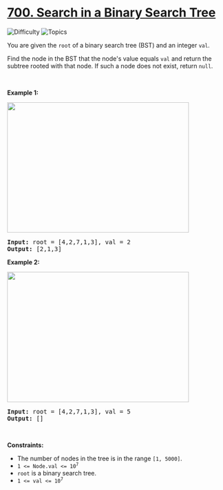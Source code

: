 # [700. Search in a Binary Search Tree](https://leetcode.com/problems/search-in-a-binary-search-tree)

![Difficulty](https://img.shields.io/badge/Difficulty-Easy-blue.svg) ![Topics](https://img.shields.io/badge/Topics-Tree,%20Binary%20Search%20Tree,%20Binary%20Tree-orange.svg)
<br/>

<p>You are given the <code>root</code> of a binary search tree (BST) and an integer <code>val</code>.</p>

<p>Find the node in the BST that the node&#39;s value equals <code>val</code> and return the subtree rooted with that node. If such a node does not exist, return <code>null</code>.</p>

<p>&nbsp;</p>
<p><strong class="example">Example 1:</strong></p>
<img alt="" src="https://assets.leetcode.com/uploads/2021/01/12/tree1.jpg" style="width: 422px; height: 302px;" />
<pre>
<strong>Input:</strong> root = [4,2,7,1,3], val = 2
<strong>Output:</strong> [2,1,3]
</pre>

<p><strong class="example">Example 2:</strong></p>
<img alt="" src="https://assets.leetcode.com/uploads/2021/01/12/tree2.jpg" style="width: 422px; height: 302px;" />
<pre>
<strong>Input:</strong> root = [4,2,7,1,3], val = 5
<strong>Output:</strong> []
</pre>

<p>&nbsp;</p>
<p><strong>Constraints:</strong></p>

<ul>
	<li>The number of nodes in the tree is in the range <code>[1, 5000]</code>.</li>
	<li><code>1 &lt;= Node.val &lt;= 10<sup>7</sup></code></li>
	<li><code>root</code> is a binary search tree.</li>
	<li><code>1 &lt;= val &lt;= 10<sup>7</sup></code></li>
</ul>

